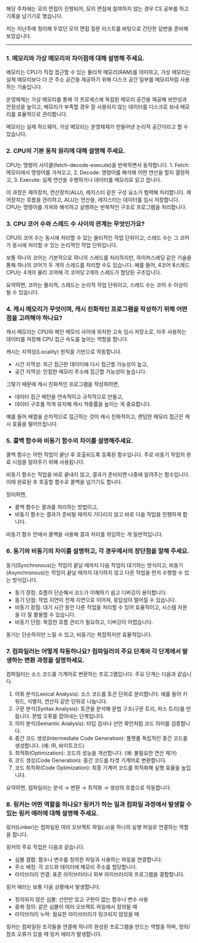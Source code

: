 해당 주차에는 모의 면접이 진행되어, 모의 면접에 참여하지 않는 경우 CS 공부를 하고 기록을 남기기로 했습니다.

저는 지난주에 정리해 두었던 모의 면접 질문 리스트를 바탕으로 간단한 답변을 준비해 보았습니다.

---

### 1. 메모리와 가상 메모리의 차이점에 대해 설명해 주세요.

메모리는 CPU가 직접 접근할 수 있는 물리적 메모리(RAM)를 의미하고, 
가상 메모리는 실제 메모리보다 더 큰 주소 공간을 제공하기 위해 디스크 공간 일부를 메모리처럼 사용하는 기술입니다.

운영체제는 가상 메모리를 통해 각 프로세스에 독립된 메모리 공간을 제공해 보안성과 안정성을 높이고, 
메모리가 부족할 경우 잘 사용되지 않는 데이터를 디스크로 보내 메모리를 효율적으로 관리합니다.

메모리는 실제 하드웨어, 가상 메모리는 운영체제가 만들어낸 논리적 공간이라고 할 수 있습니다.

### 2. CPU의 기본 동작 원리에 대해 설명해 주세요.

CPU는 명령어 사이클(fetch-decode-execute)을 반복하면서 동작합니다.
	1.	Fetch: 메모리에서 명령어를 가져오고,
	2.	Decode: 명령어를 해석해 어떤 연산을 할지 결정하고,
	3.	Execute: 실제 연산을 수행하거나 데이터를 메모리로 읽고 씁니다.

이 과정은 제어장치, 연산장치(ALU), 레지스터 같은 구성 요소가 협력해 처리합니다. 
제어장치는 흐름을 관리하고, ALU는 연산을, 레지스터는 데이터를 임시 저장합니다. 
CPU는 명령어를 가져와 해석하고 실행하는 반복적인 구조로 프로그램을 처리합니다.

### 3. CPU 코어 수와 스레드 수 사이의 관계는 무엇인가요?

CPU의 코어 수는 동시에 처리할 수 있는 물리적인 작업 단위이고, 
스레드 수는 그 코어가 동시에 처리할 수 있는 논리적인 작업 단위입니다.

보통 하나의 코어는 기본적으로 하나의 스레드를 처리하지만, 
하이퍼스레딩 같은 기술을 통해 하나의 코어가 두 개의 스레드를 처리할 수도 있습니다. 
예를 들어, 4코어 8스레드 CPU는 4개의 물리 코어에 각 코어당 2개의 스레드가 할당된 구조입니다.

요약하면, 코어는 물리적, 스레드는 논리적 작업 단위이고, 스레드 수는 코어 수 이상이 될 수 있습니다.

### 4. 캐시 메모리가 무엇이며, 캐시 친화적인 프로그램을 작성하기 위해 어떤 점을 고려해야 하나요?

캐시 메모리는 CPU와 메인 메모리 사이에 위치한 고속 임시 저장소로, 
자주 사용하는 데이터를 저장해 CPU 접근 속도를 높이는 역할을 합니다.

캐시는 지역성(Locality) 원칙을 기반으로 작동합니다.

- 시간 지역성: 최근 접근한 데이터에 다시 접근할 가능성이 높고,
- 공간 지역성: 인접한 메모리 주소에 접근할 가능성이 높습니다.

그렇기 때문에 캐시 친화적인 프로그램을 작성하려면,
- 데이터 접근 패턴을 연속적이고 규칙적으로 만들고,
- 데이터 구조를 작게 유지해 캐시 적중률을 높이는 게 중요합니다.

예를 들어 배열을 순차적으로 접근하는 것이 캐시 친화적이고, 랜덤한 메모리 접근은 캐시 효율을 떨어뜨립니다.

### 5. 콜백 함수와 비동기 함수의 차이를 설명해주세요.

콜백 함수는 어떤 작업이 끝난 후 호출되도록 등록된 함수입니다. 주로 비동기 작업의 완료 시점을 알려주기 위해 사용됩니다.

비동기 함수는 작업을 바로 끝내지 않고, 결과가 준비되면 나중에 알려주는 함수입니다. 
이때 완료된 후 호출할 함수로 콜백을 넘기기도 합니다.

정리하면,
- 콜백 함수는 결과를 처리하는 방법이고,
- 비동기 함수는 결과가 준비될 때까지 기다리지 않고 바로 다음 작업을 진행하게 합니다.

비동기 함수 안에서 콜백을 사용해 결과 처리를 위임하는 게 일반적입니다.

### 6. 동기와 비동기의 차이를 설명하고, 각 경우에서의 장단점을 말해 주세요.

동기(Synchronous)는 작업이 끝날 때까지 다음 작업이 대기하는 방식이고, 
비동기(Asynchronous)는 작업이 끝날 때까지 대기하지 않고 다른 작업을 먼저 수행할 수 있는 방식입니다.

- 동기 장점: 흐름이 단순해서 코드가 이해하기 쉽고 디버깅이 용이합니다.
- 동기 단점: 작업 지연이 전체 지연으로 이어져, 응답성이 떨어질 수 있습니다.
- 비동기 장점: 대기 시간 동안 다른 작업을 처리할 수 있어 효율적이고, 시스템 자원을 더 잘 활용할 수 있습니다.
- 비동기 단점: 복잡한 흐름 관리가 필요하고, 디버깅이 어렵습니다.

동기는 단순하지만 느릴 수 있고, 비동기는 복잡하지만 효율적입니다.

### 7. 컴파일러는 어떻게 작동하나요? 컴파일러의 주요 단계와 각 단계에서 발생하는 변환 과정을 설명하세요.

컴파일러는 소스 코드를 기계어로 변환하는 프로그램입니다. 주요 단계는 다음과 같습니다.
1.	어휘 분석(Lexical Analysis): 소스 코드를 토큰 단위로 분리합니다. 예를 들어 키워드, 식별자, 연산자 같은 단위로 나눕니다.
2.	구문 분석(Syntax Analysis): 토큰을 분석해 문법 구조(구문 트리, 파스 트리)를 만듭니다. 문법 오류를 잡아내는 단계입니다.
3.	의미 분석(Semantic Analysis): 타입 검사나 선언 확인처럼 코드 의미를 검증합니다.
4.	중간 코드 생성(Intermediate Code Generation): 플랫폼 독립적인 중간 코드를 생성합니다. (예: IR, 바이트코드)
5.	최적화(Optimization): 코드의 성능을 개선합니다. (예: 불필요한 연산 제거)
6.	코드 생성(Code Generation): 중간 코드를 타겟 기계어로 변환합니다.
7.	코드 최적화(Code Optimization): 최종 기계어 코드를 최적화해 실행 효율을 높입니다.

요약하면, 컴파일러는 분석 → 변환 → 최적화 → 생성의 흐름으로 작동합니다.

### 8. 링커는 어떤 역할을 하나요? 링커가 하는 일과 컴파일 과정에서 발생할 수 있는 링커 에러에 대해 설명해 주세요.

링커(Linker)는 컴파일된 여러 오브젝트 파일(.o)을 하나의 실행 파일로 연결하는 역할을 합니다.

링커의 주요 작업은 다음과 같습니다.
- 심볼 결합: 함수나 변수를 정의한 파일과 사용하는 파일을 연결합니다.
- 주소 배정: 각 코드와 데이터에 메모리 주소를 할당합니다.
- 라이브러리 연결: 표준 라이브러리나 외부 라이브러리와 프로그램을 결합합니다.

링커 에러는 보통 다음 상황에서 발생합니다.
- 정의되지 않은 심볼: 선언만 있고 구현이 없는 함수나 변수 사용
- 중복 정의: 같은 심볼이 여러 오브젝트 파일에서 정의될 때
- 라이브러리 누락: 필요한 라이브러리가 링크되지 않았을 때

링커는 컴파일된 조각들을 연결해 하나의 완성된 프로그램을 만드는 역할을 하며, 정의/참조 오류가 있을 때 링커 에러가 발생합니다.